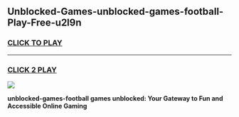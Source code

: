 
## Unblocked-Games-unblocked-games-football-Play-Free-u2l9n
<h3>
<a href="https://premium76.site?title=unblocked-games-football&ref=15A">CLICK TO PLAY</a></h3>
<hr>

<h3>
<a href="https://premium76.site?title=unblocked-games-football&ref=15A">CLICK 2 PLAY</a>
  
</h3>

<a href="https://premium76.site?title=unblocked-games-football&ref=15A"><img src="https://clearcache.store/games.png"></a>


**unblocked-games-football games unblocked: Your Gateway to Fun and Accessible Online Gaming**
